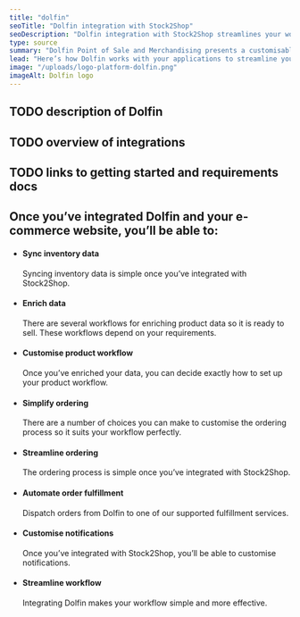 ```yaml
---
title: "dolfin"
seoTitle: "Dolfin integration with Stock2Shop"
seoDescription: "Dolfin integration with Stock2Shop streamlines your workflow"
type: source
summary: "Dolfin Point of Sale and Merchandising presents a customisable ERP solution to meet Fashion, Apparel and General Merchandise retailer’s needs."
lead: "Here’s how Dolfin works with your applications to streamline your workflow."
image: "/uploads/logo-platform-dolfin.png"
imageAlt: Dolfin logo
---
```



## TODO description of Dolfin
## TODO overview of integrations
## TODO links to getting started and requirements docs


## Once you’ve integrated Dolfin and your e-commerce website, you’ll be able to:

*   #### Sync inventory data
    
    Syncing inventory data is simple once you’ve integrated with Stock2Shop.
*   #### Enrich data
    
    There are several workflows for enriching product data so it is ready to sell. These workflows depend on your requirements.
*   #### Customise product workflow
    
    Once you’ve enriched your data, you can decide exactly how to set up your product workflow.
*   #### Simplify ordering
    
    There are a number of choices you can make to customise the ordering process so it suits your workflow perfectly.
*   #### Streamline ordering
    
    The ordering process is simple once you’ve integrated with Stock2Shop.
*   #### Automate order fulfillment
    
    Dispatch orders from Dolfin to one of our supported fulfillment services.
*   #### Customise notifications
    
    Once you’ve integrated with Stock2Shop, you’ll be able to customise notifications.
*   #### Streamline workflow
    
    Integrating Dolfin makes your workflow simple and more effective.